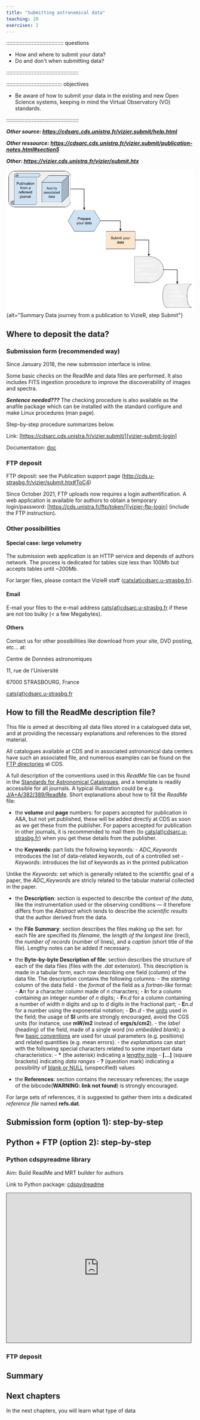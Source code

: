 ```yaml
---
title: "Submitting astronomical data"
teaching: 10
exercises: 2
---
```


:::::::::::::::::::::::::::::::::::::: questions 

- How and where to submit your data?
- Do and don't when submitting data?

::::::::::::::::::::::::::::::::::::::::::::::::

::::::::::::::::::::::::::::::::::::: objectives

- Be aware of how to submit your data in the existing and new Open Science systems,  keeping in mind the Virtual Observatory (VO) standards.

::::::::::::::::::::::::::::::::::::::::::::::::


***Other source: https://cdsarc.cds.unistra.fr/vizier.submit/help.html***

***Other ressource: https://cdsarc.cds.unistra.fr/vizier.submit/publication-notes.html#section5***

***Other: https://vizier.cds.unistra.fr/vizier/submit.htx***



![Data journey from a publication to VizieR: step Submit](https://raw.githubusercontent.com/cds-astro/a-FAIR-journey-for-astronomical-data/main/episodes/images/vizier_paths_publish.png){alt="Summary Data journey from a publication to VizieR, step Submit"}


<!--  ----------------------------------------- -->
<!-- 		Submitting 			-->
<!--  ----------------------------------------- -->
<!-- Source: https://cdsarc.cds.unistra.fr/vizier.submit/publication-notes.html#section4 -->
<!-- Source: https://vizier.cds.unistra.fr/vizier/submit.htx // Section 4 -->
## Where to deposit the data?


### Submission form (recommended way)

Since January 2018, the new submission interface is inline.

Some basic checks on the ReadMe and data files are performed. 
It also includes FITS ingestion procedure to improve the discoverability of images and spectra.

***Sentence needed???*** The checking procedure is also available as the anafile package which can be installed with the standard configure and make Linux procedures (man page).

Step-by-step procedure summarizes below.

Link: [https://cdsarc.cds.unistra.fr/vizier.submit/][vizier-submit-login]

Documentation: [doc][vizier-submit-data-help]


### FTP deposit

FTP deposit: see the Publication support page (http://cds.u-strasbg.fr/vizier/submit.htx#ToC4)

Since October 2021, FTP uploads now requires a login authentification.
A web application is available for authors to obtain a temporary login/password:
[https://cds.unistra.fr/ftp/token/][vizier-ftp-login]
(include the FTP instruction).



### Other possibilities

#### Special case: large volumetry

The submission web application is an HTTP service and depends of authors network. The process is dedicated for tables size less than 100Mb but accepts tables until ~200Mb. 

For larger files, please contact the VizieR staff ([cats(at)cdsarc.u-strasbg.fr](mailto:cats@cdsarc.u-strasbg.fr)).


#### Email

E-mail your files to the e-mail address [cats(at)cdsarc.u-strasbg.fr](mailto:cats@cdsarc.u-strasbg.fr) if these are not too bulky (< a few Megabytes).


#### Others

Contact us for other possibilities like download from your site, DVD posting, etc... at: 

Centre de Données astronomiques

11, rue de l'Université

67000 STRASBOURG, France

[cats(at)cdsarc.u-strasbg.fr](mailto:cats@cdsarc.u-strasbg.fr)




<!--  ----------------------------------------- -->
<!--    Fill the Readme description file        -->
<!--  ----------------------------------------- -->
<!-- Source: https://vizier.cds.unistra.fr/vizier/submit.htx  // Section 3 -->
## How to fill the ReadMe description file?

This file is aimed at describing all data files stored in a catalogued data set, and at providing the necessary explanations and references to the stored material.

All catalogues available at CDS and in associated astronomical data centers have such an associated file, and numerous examples can be found on the [FTP directories][vizier-ftp-cats] at CDS.

A full description of the conventions used in this *ReadMe* file can be found in the [Standards for Astronomical Catalogues][vizier-readme-std], and a template is readily accessible for all journals. A typical illustration could be e.g. [J/A+A/382/389/ReadMe][vizier-readme-example]. Short explanations about how to fill the *ReadMe* file:

- the **volume** and **page** numbers: for papers accepted for publication in A&A, but not yet published, these will be added directly at CDS as soon as we get these from the publisher. For papers accepted for publication in other journals, it is recommended to mail them (to [cats(at)cdsarc.u-strasbg.fr](mailto:cats@cdsarc.u-strasbg.fr)) when you get these details from the publisher.


- the **Keywords**: part lists the following keywords:
        - *ADC\_Keywords* introduces the list of data-related keywords, out of a controlled set
        - *Keywords*:   introduces the list of keywords as in the printed publication

Unlike the *Keywords*:  set which is generally related to the scientific goal of a paper, the *ADC\_Keywords* are stricly related to the tabular material collected in the paper.


- the **Description**: section is expected to describe the *context of the data*, like the instrumentation used or the observing conditions — it therefore differs from the *Abstract* which tends to describe the *scientific results* that the author derived from the data.


- the **File Summary**: section describes the files making up the set: for each file are specified its *filename*, the *length of the longest line* (lrecl), the *number of records* (number of lines), and a *caption* (short title of the file). Lengthy notes can be added if necessary.


- the **Byte-by-byte Description of file**: section describes the structure of each of the data files (files with the *.dat* extension). This description is made in a tabular form, each row describing one field (column) of the data file. The description contains the following columns:
        - the *starting* column of the data field
        - the *format* of the field as a *fortran-like* format:
                - **A***n*      for a character column made of *n* characters;
                - **I***n*      for a column containing an integer number of *n* digits;
                - **F***n.d*    for a column containing a number of width *n* digits and up to *d* digits in the fractional part;
                - **E***n.d*    for a number using the exponential notation;
                - **D***n.d*
        - the [units][vizier-cat-32-units] used in the field; the usage of **SI** units are strongly encouraged, avoid the CGS units (for instance, use **mW/m2** instead of **ergs/s/cm2**).
        - the *label* (heading) of the field, made of a single word (*no embedded blank*); a few [basic conventions][vizier-cat-33-labels] are used for usual parameters (e.g. positions) and related quantities (e.g. mean errors).
        - the *explanations* can start with the following special characters related to some important data characteristics:
                - **\***        (the asterisk)  indicating a [lengthy note][vizier-cat-35-lengthy]
                - **[...]**     (square brackets)       indicating *data ranges*
                - **?** (question mark) indicating a possibility of [blank or NULL][vizier-cat-34-optional] (unspecified) values


- the **References**: section contains the necessary references; the usage of the bibcode(**WARNING: link not found**) is strongly encouraged.

For large sets of references, it is suggested to gather them into a dedicated *reference file* named **refs.dat**.







<!--  ----------------------------------------- -->
<!-- 		Step-by-step: submission form	-->
<!--  ----------------------------------------- -->
<!-- https://cdsarc.cds.unistra.fr/vizier.submit/help.html -->
## Submission form (option 1): step-by-step



<!--  ----------------------------------------- -->
<!-- 		Step-by-step: FTP		-->
<!--  ----------------------------------------- -->
<!-- https://cdsarc.cds.unistra.fr/vizier.submit/help.html -->

## Python + FTP (option 2): step-by-step


### Python cdspyreadme library

Aim: Build ReadMe and MRT builder for authors

Link to Python package: [cdspydreadme][vizier-cdspyreadme]

<iframe src="https://cds-astro.github.io/jupyterlite/lab/index.html" style="border: 1px solid #464646; width: 98%; height:400px" allowfullscreen="" allow="autoplay" data-external="1"></iframe>



### FTP deposit




<!--  ----------------------------------------- -->
<!--            Summary                         -->
<!--  ----------------------------------------- -->

## Summary

<!--
::::::::::::::::::::::::::::::::::::: keypoints
::::::::::::::::::::::::::::::::::::::::::::::::
-->


<!--  ----------------------------------------- -->
<!--            Next Chapters                   -->
<!--  ----------------------------------------- -->
## Next chapters

In the next chapters, you will learn what type of data 



<!--  ----------------------------------------- -->
<!-- 		Link references			-->
<!--  ----------------------------------------- -->
[vizier-ftp-cats]: http://cdsarc.cds.unistra.fr/ftp/cats/
[vizier-readme-std]: https://vizier.cds.unistra.fr/vizier/catstd/catstd-3.1.htx
[vizier-readme-example]: https://cdsarc.cds.unistra.fr/ftp/cats/J/A+A/382/389/ReadMe
[vizier-cdspyreadme]: https://github.com/cds-astro/cds.pyreadme/
<!-- -->
<!-- Not used -->
<!-- -->
[vizier-ftp-login]: https://cds.unistra.fr/ftp/token/
[vizier-publi-data-home]: https://vizier.cds.unistra.fr/vizier/submit.htx
[vizier-publi-notes-help]: https://cdsarc.cds.unistra.fr/vizier.submit/publication-notes.html
[vizier-submit-login]: https://cdsarc.cds.unistra.fr/vizier.submit/index.html
[vizier-submit-data-help]: https://cdsarc.cds.unistra.fr/vizier.submit/help.html
[vizier-submit-old]: http://cdsarc.u-strasbg.fr/viz-bin/Submit
[vizier-cat-2-description]: https://vizier.cds.unistra.fr/vizier/catstd/catstd-2.htx
[vizier-cat-32-units]: https://vizier.cds.unistra.fr/vizier/catstd/catstd-3.2.htx
[vizier-cat-33-labels]: https://vizier.cds.unistra.fr/vizier/catstd/catstd-3.3.htx
[vizier-cat-34-optional]: https://vizier.cds.unistra.fr/vizier/catstd/catstd-3.4.htx
[vizier-cat-35-lengthy]: https://vizier.cds.unistra.fr/vizier/catstd/catstd-3.5.htx
[vizier-fits-validator]: https://cdsarc.cds.unistra.fr/vizier.submit/fitsvalidator.html
[vizier-publi-data-home]: https://vizier.cds.unistra.fr/vizier/submit.htx
[vizier-publi-notes-help]: https://cdsarc.cds.unistra.fr/vizier.submit/publication-notes.html
[vizier-readme-example-aa]: http://cdsarc.u-strasbg.fr/ftp/cats/J/A+A/ReadMe.txt
[vizier-submit-login]: https://cdsarc.cds.unistra.fr/vizier.submit/index.html
[vizier-submit-data-help]: https://cdsarc.cds.unistra.fr/vizier.submit/help.html
[vizier-submit-old]: http://cdsarc.u-strasbg.fr/viz-bin/Submit

